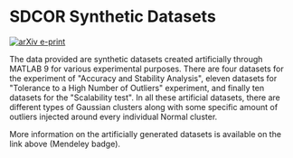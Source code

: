 # SDCOR Synthetic Datasets

[![arXiv e-print](https://img.shields.io/badge/Mendeley-DATA-yellowgreen?style=for-the-badge&logo=Mendeley&logoColor=violet)](https://data.mendeley.com/datasets/p4tx2k852r/2)

The data provided are synthetic datasets created artificially through MATLAB 9 for various experimental purposes. There are four datasets for the experiment of "Accuracy and Stability Analysis", eleven datasets for "Tolerance to a High Number of Outliers" experiment, and finally ten datasets for the "Scalability test". In all these artificial datasets, there are different types of Gaussian clusters along with some specific amount of outliers injected around every individual Normal cluster.

More information on the artificially generated datasets is available on the link above (Mendeley badge).